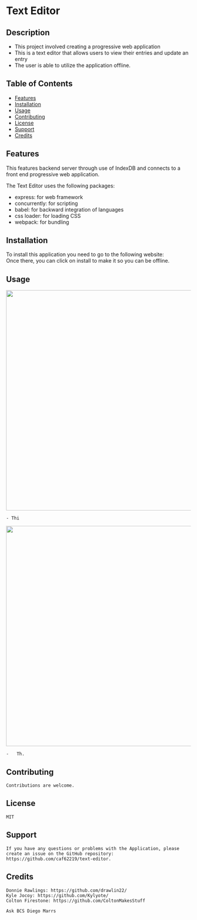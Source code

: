 # Text Editor

## Description
- This project involved creating a progressive web application
- This is a text editor that allows users to view their entries and update an entry
- The user is able to utilize the application offline.

## Table of Contents

- [Features](#features)
- [Installation](#installation)
- [Usage](#usage)
- [Contributing](#contributing)
- [License](#license)
- [Support](#support)
- [Credits](#credits)


## Features

This features backend server through use of IndexDB and connects to a front end progressive web application.

The Text Editor uses the following packages:

- express: for web framework
- concurrently: for scripting
- babel: for backward integration of languages
- css loader: for loading CSS
- webpack: for bundling 

## Installation

To install this application you need to go to the following website:  
Once there, you can click on install to make it so you can be offline.


## Usage

<img src="" alt="" width="600px" />

    - Thi

<img src="" alt="" width="600px" />   
    
    -   Th.



## Contributing

    Contributions are welcome.

## License

    MIT

## Support

    If you have any questions or problems with the Application, please create an issue on the GitHub repository: https://github.com/caf62219/text-editor.

## Credits

    Donnie Rawlings: https://github.com/drawlin22/
    Kyle Jocoy: https://github.com/Kylyote/
    Colton Firestone: https://github.com/ColtonMakesStuff

    Ask BCS Diego Marrs

